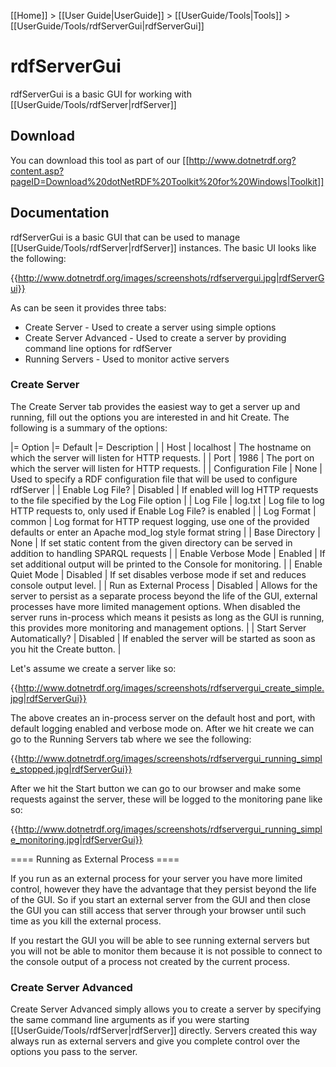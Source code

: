 [[Home]] > [[User Guide|UserGuide]] > [[UserGuide/Tools|Tools]] > [[UserGuide/Tools/rdfServerGui|rdfServerGui]]

# rdfServerGui 

rdfServerGui is a basic GUI for working with [[UserGuide/Tools/rdfServer|rdfServer]]

## Download 

You can download this tool as part of our [[http://www.dotnetrdf.org?content.asp?pageID=Download%20dotNetRDF%20Toolkit%20for%20Windows|Toolkit]]

## Documentation 

rdfServerGui is a basic GUI that can be used to manage [[UserGuide/Tools/rdfServer|rdfServer]] instances.  The basic UI looks like the following:

{{http://www.dotnetrdf.org/images/screenshots/rdfservergui.jpg|rdfServerGui}}

As can be seen it provides three tabs:

* Create Server - Used to create a server using simple options
* Create Server Advanced - Used to create a server by providing command line options for rdfServer
* Running Servers - Used to monitor active servers

### Create Server 

The Create Server tab provides the easiest way to get a server up and running, fill out the options you are interested in and hit Create.  The following is a summary of the options:

|= Option |= Default |= Description |
| Host | localhost | The hostname on which the server will listen for HTTP requests. |
| Port | 1986 | The port on which the server will listen for HTTP requests. |
| Configuration File | None | Used to specify a RDF configuration file that will be used to configure rdfServer |
| Enable Log File? | Disabled | If enabled will log HTTP requests to the file specified by the Log File option |
| Log File | log.txt | Log file to log HTTP requests to, only used if Enable Log File? is enabled |
| Log Format | common | Log format for HTTP request logging, use one of the provided defaults or enter an Apache mod_log style format string |
| Base Directory | None | If set static content from the given directory can be served in addition to handling SPARQL requests |
| Enable Verbose Mode | Enabled | If set additional output will be printed to the Console for monitoring. |
| Enable Quiet Mode | Disabled | If set disables verbose mode if set and reduces console output level. |
| Run as External Process | Disabled | Allows for the server to persist as a separate process beyond the life of the GUI, external processes have more limited management options.  When disabled the server runs in-process which means it pesists as long as the GUI is running, this provides more monitoring and management options. |
| Start Server Automatically? | Disabled | If enabled the server will be started as soon as you hit the Create button. |

Let's assume we create a server like so:

{{http://www.dotnetrdf.org/images/screenshots/rdfservergui_create_simple.jpg|rdfServerGui}}

The above creates an in-process server on the default host and port, with default logging enabled and verbose mode on.  After we hit create we can go to the Running Servers tab where we see the following:

{{http://www.dotnetrdf.org/images/screenshots/rdfservergui_running_simple_stopped.jpg|rdfServerGui}}

After we hit the Start button we can go to our browser and make some requests against the server, these will be logged to the monitoring pane like so:

{{http://www.dotnetrdf.org/images/screenshots/rdfservergui_running_simple_monitoring.jpg|rdfServerGui}}

==== Running as External Process ====

If you run as an external process for your server you have more limited control, however they have the advantage that they persist beyond the life of the GUI.  So if you start an external server from the GUI and then close the GUI you can still access that server through your browser until such time as you kill the external process.

If you restart the GUI you will be able to see running external servers but you will not be able to monitor them because it is not possible to connect to the console output of a process not created by the current process.

### Create Server Advanced 

Create Server Advanced simply allows you to create a server by specifying the same command line arguments as if you were starting [[UserGuide/Tools/rdfServer|rdfServer]] directly.  Servers created this way always run as external servers and give you complete control over the options you pass to the server.